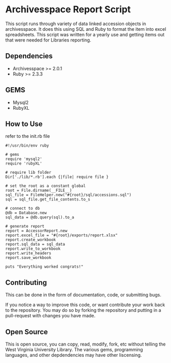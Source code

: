 # Archivesspace Report Script  

This script runs through variety of data linked accession objects in archivesspace.  It does this using SQL and Ruby to format the item into excel spreadsheets.  This script was written for a yearly use and getting items out that were needed for Libraries reporting.

## Dependencies  
- Archivesspace >= 2.0.1 
- Ruby >= 2.3.3  

## GEMS  
- Mysql2 
- RubyXL 

## How to Use
 refer to the init.rb file 
 
 ```
 #!/usr/bin/env ruby

# gems 
require 'mysql2'
require 'rubyXL'

# require lib folder
Dir['./lib/*.rb'].each {|file| require file }

# set the root as a constant global
root = File.dirname(__FILE__) 
sql_file = FileHelper.new("#{root}/sql/accessions.sql")
sql = sql_file.get_file_contents.to_s

# connect to db 
@db = Database.new
sql_data = @db.query(sql).to_a

# generate report 
report = AccessorReport.new
report.excel_file = "#{root}/exports/report.xlsx"
report.create_workbook
report.sql_data = sql_data
report.write_to_workbook
report.write_headers
report.save_workbook

puts "Everything worked congrats!"
``` 

## Contributing 
This can be done in the form of documentation, code, or submitting bugs.  

If you notice a way to improve this code, or want contribute your work back to the repository.  You may do so by forking the repository and putting in a pull-request with changes you have made.   

## Open Source 
This is open source, you can copy, read, modify, fork, etc without telling the West Virginia University Library.  The various gems, programming languages, and other depdendencies may have other liscensing.  